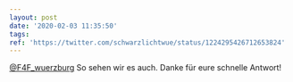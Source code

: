 ```yaml
---
layout: post
date: '2020-02-03 11:35:50'
tags: 
ref: 'https://twitter.com/schwarzlichtwue/status/1224295426712653824'
---
```

[@F4F_wuerzburg](https://twitter.com/F4F_wuerzburg) So sehen wir es auch. Danke für eure schnelle Antwort!